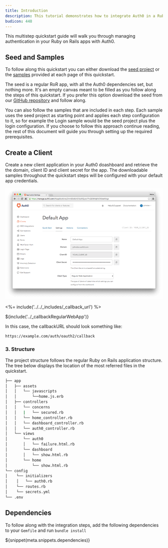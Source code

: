 ```yaml
---
title: Introduction
description: This tutorial demonstrates how to integrate Auth0 in a Ruby on Rails app to add authentication and authorization
budicon: 448
---
```


This multistep quickstart guide will walk you through managing authentication in your Ruby on Rails apps with Auth0.

## Seed and Samples

To follow along this quickstart you can either download the [seed project](https://github.com/auth0-samples/auth0-rubyonrails-sample/tree/master/00-Starter-Seed) or the [samples](https://github.com/auth0-samples/auth0-rubyonrails-sample) provided at each page of this quickstart.

The seed is a regular RoR app, with all the Auth0 dependencies set, but nothing more. It's an empty canvas meant to be filled as you follow along the steps of this quickstart. If you prefer this option download the seed from our [GitHub repository](https://github.com/auth0-samples/auth0-rubyonrails-sample/tree/master/00-Starter-Seed) and follow along.

You can also follow the samples that are included in each step. Each sample uses the seed project as starting point and applies each step configuration to it, so for example the Login sample would be the seed project plus the login configuration. If you choose to follow this approach continue reading, the rest of this document will guide you through setting up the required prerequisites.

## Create a Client

Create a new client application in your Auth0 doashboard and retrieve the the domain, client ID and client secret for the app. The downloadable samples throughout the quickstart steps will be configured with your default app credentials.

![App Dashboard](/media/articles/server-platforms/rails/app_dashboard.png)

<%= include('../../_includes/_callback_url') %>

${include('../_callbackRegularWebApp')}

In this case, the callbackURL should look something like:

```bash
https://example.com/auth/oauth2/callback
```

### 3. Structure
The project structure follows the regular Ruby on Rails application structure. The tree below displays the location of the most referred files in the quickstart.

```bash
├── app
│   ├── assets
│   │   └── javascripts
│   │       └──home.js.erb
│   ├── controllers
│   │   └── concerns
│   │   |   └── secured.rb
│   │   └── home_controller.rb
│   │   └── dashboard_controller.rb
│   │   └── auth0_controller.rb
│   └── views
│       └── auth0
│       │   └── failure.html.rb
│       └── dashboard
│       │   └── show.html.rb
│       └── home
│           └── show.html.rb
└── config
│    └── initializers
│    │   └── auth0.rb
│    └── routes.rb
│    └── secrets.yml
└── .env
```

## Dependencies

To follow along with the integration steps, add the following dependencies to your `Gemfile` and run `bundle install`

${snippet(meta.snippets.dependencies)}
